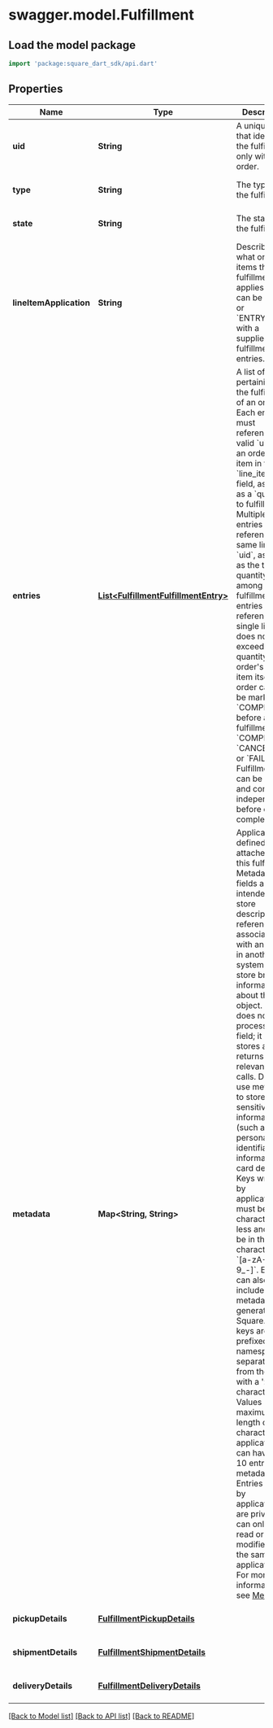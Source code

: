 # swagger.model.Fulfillment

## Load the model package
```dart
import 'package:square_dart_sdk/api.dart'
```

## Properties
Name | Type | Description | Notes
------------ | ------------- | ------------- | -------------
**uid** | **String** | A unique ID that identifies the fulfillment only within this order. | [optional] [default to null]
**type** | **String** | The type of the fulfillment. | [optional] [default to null]
**state** | **String** | The state of the fulfillment. | [optional] [default to null]
**lineItemApplication** | **String** | Describes what order line items this fulfillment applies to. It can be &#x60;ALL&#x60; or &#x60;ENTRY_LIST&#x60; with a supplied list of fulfillment entries. | [optional] [default to null]
**entries** | [**List&lt;FulfillmentFulfillmentEntry&gt;**](FulfillmentFulfillmentEntry.md) | A list of entries pertaining to the fulfillment of an order. Each entry must reference a valid &#x60;uid&#x60; for an order line item in the &#x60;line_item_uid&#x60; field, as well as a &#x60;quantity&#x60; to fulfill.  Multiple entries can reference the same line item &#x60;uid&#x60;, as long as the total quantity among all fulfillment entries referencing a single line item does not exceed the quantity of the order&#x27;s line item itself.  An order cannot be marked as &#x60;COMPLETED&#x60; before all fulfillments are &#x60;COMPLETED&#x60;, &#x60;CANCELED&#x60;, or &#x60;FAILED&#x60;. Fulfillments can be created and completed independently before order completion. | [optional] [default to []]
**metadata** | **Map&lt;String, String&gt;** | Application-defined data attached to this fulfillment. Metadata fields are intended to store descriptive references or associations with an entity in another system or store brief information about the object. Square does not process this field; it only stores and returns it in relevant API calls. Do not use metadata to store any sensitive information (such as personally identifiable information or card details).  Keys written by applications must be 60 characters or less and must be in the character set &#x60;[a-zA-Z0-9_-]&#x60;. Entries can also include metadata generated by Square. These keys are prefixed with a namespace, separated from the key with a &#x27;:&#x27; character.  Values have a maximum length of 255 characters.  An application can have up to 10 entries per metadata field.  Entries written by applications are private and can only be read or modified by the same application.  For more information, see [Metadata](https://developer.squareup.com/docs/build-basics/metadata). | [optional] [default to {}]
**pickupDetails** | [**FulfillmentPickupDetails**](FulfillmentPickupDetails.md) |  | [optional] [default to null]
**shipmentDetails** | [**FulfillmentShipmentDetails**](FulfillmentShipmentDetails.md) |  | [optional] [default to null]
**deliveryDetails** | [**FulfillmentDeliveryDetails**](FulfillmentDeliveryDetails.md) |  | [optional] [default to null]

[[Back to Model list]](../README.md#documentation-for-models) [[Back to API list]](../README.md#documentation-for-api-endpoints) [[Back to README]](../README.md)

